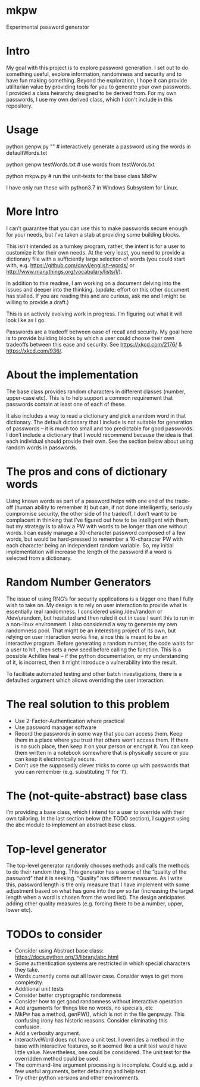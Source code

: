 # mkpw
Experimental password generator

# Intro 
My goal with this project is to explore password generation.  I set out to do something useful, explore information, randomness and security and to have fun making something.  Beyond the exploration, I hope it can provide utilitarian value by providing tools for you to generate your own passwords.  I provided a class heirarchy designed to be derived from.  For my own passwords, I use my own derived class, which I don't include in this repository.

# Usage

python genpw.py ""          # interactively generate a password using the words in defaultWords.txt

python genpw testWords.txt  # use words from testWords.txt

python mkpw.py              # run the unit-tests for the base class MkPw

I have only run these with python3.7 in Windows Subsystem for Linux.

# More Intro 
I can’t guarantee that you can use this to make passwords secure enough for your needs, but I've taken a stab at providing some building blocks.

This isn’t intended as a turnkey program, rather, the intent is for a user to customize it for their own needs.  At the very least, you need to provide a dictionary file with a sufficiently large selection of words (you could start with, e.g. https://github.com/dwyl/english-words/ or http://www.manythings.org/vocabulary/lists/l/).

In addition to this readme, I am working on a document delving into the issues and deeper into the thinking.  (update: effort on this other document has stalled.  If you are reading this and are curious, ask me and I might be willing to provide a draft.)

This is an actively evolving work in progress.  I’m figuring out what it will look like as I go.  

Passwords are a tradeoff between ease of recall and security.  My goal here is to provide building blocks by which a user could choose their own tradeoffs between this ease and security.  See https://xkcd.com/2176/ & https://xkcd.com/936/.

# About the implementation
The base class provides random characters in different classes (number, upper-case etc).  This is to help support a common requirement that passwords contain at least one of each of these.

It also includes a way to read a dictionary and pick a random word in that dictionary.  The default dictionary that I include is not suitable for generation of passwords – it is much too small and too predictable for good passwords.  I don’t include a dictionary that I would recommend because the idea is that each individual should provide their own.  See the section below about using random words in passwords.

# The pros and cons of dictionary words
Using known words as part of a password helps with one end of the trade-off (human ability to remember it) but can, if not done intelligently, seriously compromise security, the other side of the tradeoff.  I don’t want to be complacent in thinking that I’ve figured out how to be intelligent with them, but my strategy is to allow a PW with words to be longer than one without words.  I can easily manage a 30-character password composed of a few words, but would be hard-pressed to remember a 10-character PW with each character being an independent random variable.  So, my initial implementation will increase the length of the password if a word is selected from a dictionary. 

# Random Number Generators
The issue of using RNG’s for security applications is a bigger one than I fully wish to take on.  My design is to rely on user interaction to provide what is essentially real randomness.  I considered using /dev/random or /dev/urandom, but hesitated and then ruled it out in case I want this to run in a non-linux environment.  I also considered a way to generate my own randomness pool.  That might be an interesting project of its own, but relying on user interaction works fine, since this is meant to be an interactive program.  Before generating a random number, the code waits for a user to hit <enter>, then sets a new seed before calling the function.  This is a possible Achilles heal – if the python documentation, or my understanding of it, is incorrect, then it might introduce a vulnerability into the result.
  
To facilitate automated testing and other batch investigations, there is a defaulted argument which allows overriding the user interaction.

# The real solution to this problem
*	Use 2-Factor-Authentication where practical
*	Use password manager software
*	Record the passwords in some way that you can access them.  Keep them in a place where you trust that others won’t access them.  If there is no such place, then keep it on your person or encrypt it.  You can keep them written in a notebook somewhere that is physically secure or you can keep it electronically secure.
*	Don’t use the supposedly clever tricks to come up with passwords that you can remember (e.g. substituting ‘1’ for ‘I’).

# The (not-quite-abstract) base class
I’m providing a base class, which I intend for a user to override with their own tailoring.  In the last section below (the TODO section), I suggest using the abc module to implement an abstract base class. 

# Top-level generator
The top-level generator randomly chooses methods and calls the methods to do their random thing.  This generator has a sense of the “quality of the password” that it is seeking.  “Quality” has different measures.  As I write this, password length is the only measure that I have implement with some adjustment based on what has gone into the pw so far (increasing the target length when a word is chosen from the word list).  The design anticipates adding other quality measures (e.g. forcing there to be a number, upper, lower etc).

# TODOs to consider

* Consider using Abstract base class: https://docs.python.org/3/library/abc.html
* Some authentication systems are restricted in which special characters they take.
* Words currently come out all lower case.  Consider ways to get more complexity.
* Additional unit tests
* Consider better cryptographic randomness
* Consider how to get good randomness without interactive operation
* Add arguments for things like no words, no specials, etc
* MkPw has a method, genPW(), which is not in the file genpw.py.  This confusing irony has historic reasons.  Consider eliminating this confusion.
* Add a verbosity argument.
* interactiveWord does not have a unit test.  I overrides a method in the base with interactive features, so it seemed like a unit test would have little value.  Nevertheless, one could be considered.  The unit test for the overridden method could be used. 
* The command-line argument processing is incomplete.  Could e.g. add a few useful arguments, better defaulting and help text.
* Try other python versions and other environments.

